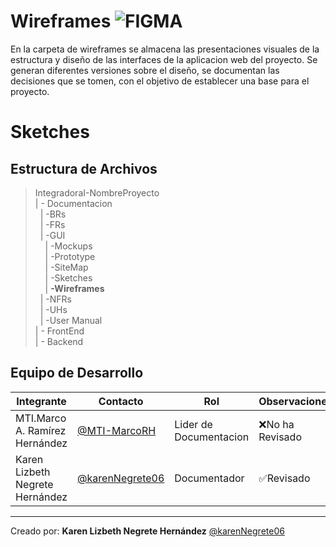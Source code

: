# Wireframes   ![FIGMA](https://img.shields.io/badge/Markdown-000000?style=for-the-badge&logo=markdown&logoColor=white)

En la carpeta de wireframes se almacena las presentaciones  visuales  de la estructura y diseño de las interfaces de la aplicacion web del proyecto. Se generan diferentes versiones sobre el diseño, se documentan las decisiones que se tomen, con el objetivo de establecer una base para el proyecto.

# Sketches


## Estructura de Archivos

>IntegradoraI-NombreProyecto<br>
>| - Documentacion<br>
>&nbsp;&nbsp;| -BRs<br>
>&nbsp;&nbsp;| -FRs<br>
>&nbsp;&nbsp;| -GUI<br>
>&nbsp;&nbsp;&nbsp;&nbsp;| -Mockups<br>
>&nbsp;&nbsp;&nbsp;&nbsp;| -Prototype<br>
>&nbsp;&nbsp;&nbsp;&nbsp;| -SiteMap<br>
>&nbsp;&nbsp;&nbsp;&nbsp;| -Sketches<br>
>&nbsp;&nbsp;&nbsp;&nbsp;| **-Wireframes**<br>
>&nbsp;&nbsp;| -NFRs<br>
>&nbsp;&nbsp;| -UHs<br>
>&nbsp;&nbsp;| -User Manual<br>
>| - FrontEnd <br>
>| - Backend


## Equipo de Desarrollo

|Integrante|Contacto|Rol|Observaciones|
|-----------|-------|---|-------------|
|MTI.Marco A. Ramírez Hernández|[@MTI-MarcoRH](https://github.com/MTI-MarcoRH)|Lider de Documentacion|❌No ha Revisado|
|Karen Lizbeth Negrete Hernández|[@karenNegrete06](https://github.com/karenNegrete06)|Documentador|✅Revisado|


---

Creado por: **Karen Lizbeth Negrete Hernández** 
   [@karenNegrete06](https://github.com/karenNegrete06)